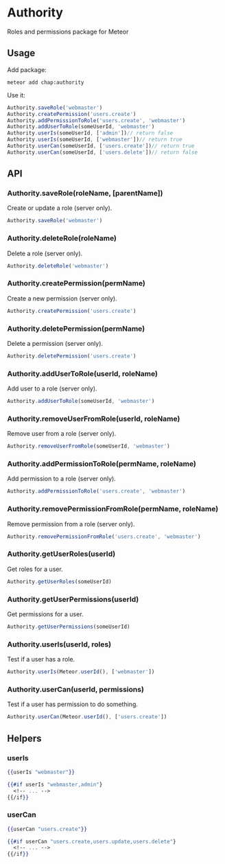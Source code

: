 # Authority

Roles and permissions package for Meteor

## Usage

Add package:

    meteor add chap:authority

Use it:

```js
Authority.saveRole('webmaster')
Authority.createPermission('users.create')
Authority.addPermissionToRole('users.create', 'webmaster')
Authority.addUserToRole(someUserId, 'webmaster')
Authority.userIs(someUserId, ['admin'])// return false
Authority.userIs(someUserId, ['webmaster'])// return true
Authority.userCan(someUserId, ['users.create'])// return true
Authority.userCan(someUserId, ['users.delete'])// return false
```

## API

### Authority.saveRole(roleName, [parentName])

Create or update a role (server only).

```js
Authority.saveRole('webmaster')
```

### Authority.deleteRole(roleName)

Delete a role (server only).

```js
Authority.deleteRole('webmaster')
```

### Authority.createPermission(permName)

Create a new permission (server only).

```js
Authority.createPermission('users.create')
```

### Authority.deletePermission(permName)

Delete a permission (server only).

```js
Authority.deletePermission('users.create')
```

### Authority.addUserToRole(userId, roleName)

Add user to a role (server only).

```js
Authority.addUserToRole(someUserId, 'webmaster')
```

### Authority.removeUserFromRole(userId, roleName)

Remove user from a role (server only).

```js
Authority.removeUserFromRole(someUserId, 'webmaster')
```

### Authority.addPermissionToRole(permName, roleName)

Add permission to a role (server only).

```js
Authority.addPermissionToRole('users.create', 'webmaster')
```

### Authority.removePermissionFromRole(permName, roleName)

Remove permission from a role (server only).

```js
Authority.removePermissionFromRole('users.create', 'webmaster')
```

### Authority.getUserRoles(userId)

Get roles for a user.

```js
Authority.getUserRoles(someUserId)
```

### Authority.getUserPermissions(userId)

Get permissions for a user.

```js
Authority.getUserPermissions(someUserId)
```

### Authority.userIs(userId, roles)

Test if a user has a role.

```js
Authority.userIs(Meteor.userId(), ['webmaster'])
```

### Authority.userCan(userId, permissions)

Test if a user has permission to do something.

```js
Authority.userCan(Meteor.userId(), ['users.create'])
```

## Helpers

### userIs

```handlebars
{{userIs "webmaster"}}

{{#if userIs "webmaster,admin"}
  <!-- ... -->
{{/if}}
```

### userCan

```handlebars
{{userCan "users.create"}}

{{#if userCan "users.create,users.update,users.delete"}
  <!-- ... -->
{{/if}}
```